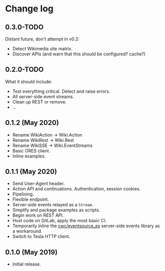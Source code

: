 # Change log

## 0.3.0-TODO

Distant future, don't attempt in v0.2:
* Detect Wikimedia site matrix.
* Discover APIs (and warn that this should be configured?  cache?)

## 0.2.0-TODO

What it should include:
* Test everything critical.  Detect and raise errors.
* All server-side event streams.
* Clean up REST or remove.
* ...

## 0.1.2 (May 2020)

* Rename WikiAction -> Wiki.Action
* Rename WikiRest -> Wiki.Rest
* Rename WikiSSE -> Wiki.EventStreams
* Basic ORES client.
* Inline examples.

## 0.1.1 (May 2020)

* Send User-Agent header.
* Action API and continuations.  Authentication, session cookies.
* Pipelining.
* Flexible endpoint.
* Server-side events relayed as a `Stream`.
* Simplify and package examples as scripts.
* Begin work on REST API.
* Host code on GitLab, apply the most basic CI.
* Temporarily inline the [cwc/eventsource_ex](https://github.com/cwc/eventsource_ex/)
server-side events library as a workaround.
* Switch to Tesla HTTP client.

## 0.1.0 (May 2019)

* Initial release.
